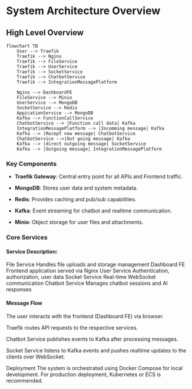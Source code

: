 # System Architecture Overview

## High Level Overview

```mermaid
flowchart TB
    User --> Traefik
    Traefik --> Nginx
    Traefik --> FileService
    Traefik --> UserService
    Traefik --> SocketService
    Traefik --> ChatbotService
    Traefik --> IntegrationMessagePlatform

    Nginx --> DashboardFE
    FileService --> Minio
    UserService --> MongoDB
    SocketService --> Redis
    AppicationService --> MongoDB
    Kafka --> FunctionCallService
    ChatbotService --> |Function call data| Kafka
    IntegrationMessagePlatform --> |Incomming message| Kafka
    Kafka --> |Recept new message| ChatbotService
    ChatbotService -->|Out going message| Kafka
    Kafka --> |direct outgoing message| SocketService
    Kafka --> |Outgoing message| IntegrationMessagePlatform
```

### Key Components
- **Traefik Gateway**: Central entry point for all APIs and Frontend traffic.

- **MongoDB**: Stores user data and system metadata.

- **Redis**: Provides caching and pub/sub capabilities.

- **Kafka**: Event streaming for chatbot and realtime communication.

- **Minio**: Object storage for user files and attachments.

### Core Services

#### Service	Description:
File Service	Handles file uploads and storage management
Dashboard FE	Frontend application served via Nginx
User Service	Authentication, authorization, user data
Socket Service	Real-time WebSocket communication
Chatbot Service	Manages chatbot sessions and AI responses

#### Message Flow
The user interacts with the frontend (Dashboard FE) via browser.

Traefik routes API requests to the respective services.

Chatbot Service publishes events to Kafka after processing messages.

Socket Service listens to Kafka events and pushes realtime updates to the clients over WebSocket.

Deployment
The system is orchestrated using Docker Compose for local development.
For production deployment, Kubernetes or ECS is recommended.

